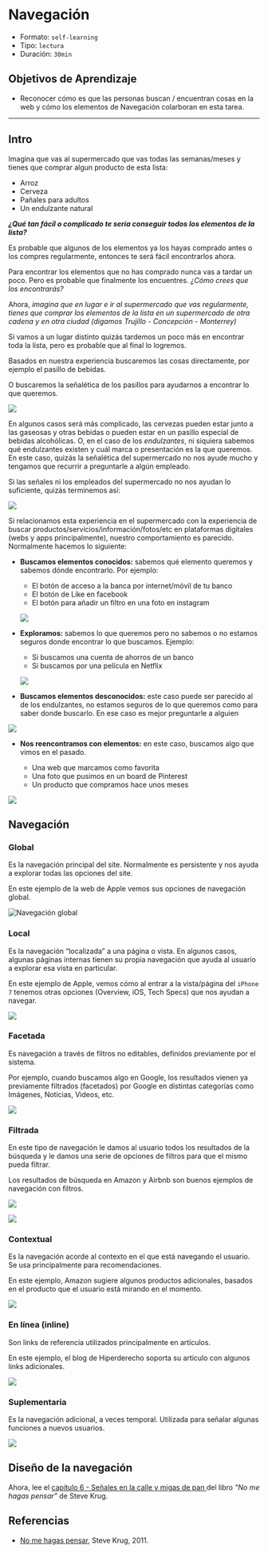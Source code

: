 # Navegación
- Formato: `self-learning`
- Tipo: `lectura`
- Duración: `30min`

## Objetivos de Aprendizaje

- Reconocer cómo es que las personas buscan / encuentran cosas en la web y cómo los elementos de Navegación colarboran en esta tarea.

***

## Intro

Imagina que vas al supermercado que vas todas las semanas/meses y tienes que comprar algun producto de esta lista:


- Arroz
- Cerveza
- Pañales para adultos
- Un endulzante natural 

***¿Qué tan fácil o complicado te sería conseguir todos los elementos de la lista?***

Es probable que algunos de los elementos ya los hayas comprado antes o los compres regularmente, entonces te será fácil encontrarlos ahora.

Para encontrar los elementos que no has comprado nunca vas a tardar un poco. Pero es probable que finalmente los encuentres.  *¿Cómo crees que los encontrarás?*


Ahora, *imagina que en lugar e ir al supermercado que vas regularmente, tienes que comprar los elementos de la lista en un supermercado de otra cadena y en otra ciudad (digamos Trujillo - Concepción - Monterrey)*

Si vamos a un lugar distinto quizás tardemos un poco más en encontrar toda la lista, pero es probable que al final lo logremos. 

Basados en nuestra experiencia buscaremos las cosas directamente, por ejemplo el pasillo de bebidas. 

O buscaremos la señalética de los pasillos para ayudarnos a encontrar lo que queremos. 

![](http://img.christianexaminer.com/full/5105/target-under-fire-for-gender-neutral-signage.png)

En algunos casos será más complicado, las cervezas pueden estar junto a las gaseosas y otras bebidas o pueden estar en un pasillo especial de bebidas alcohólicas. O, en el caso de los *endulzantes*, ni siquiera sabemos qué endulzantes existen y cuál marca o presentación es la que queremos. En este caso, quizás la señalética del supermercado no nos ayude mucho y tengamos que recurrir a preguntarle a algún empleado. 

Si las señales ni los empleados del supermercado no nos ayudan lo suficiente, quizás terminemos así:

![](http://upload.wikimedia.org/wikipedia/commons/7/74/Planking_in_supermarket.jpg)

Si relacionamos esta experiencia en el supermercado con la experiencia de buscar productos/servicios/información/fotos/etc en plataformas digitales (webs y apps principalmente), nuestro comportamiento es parecido. Normalmente hacemos lo siguiente:

* **Buscamos elementos conocidos:** sabemos qué elemento queremos y sabemos dónde encontrarlo. Por ejemplo:
	* El botón de acceso a la banca por internet/móvil de tu banco
	* El botón de Like en facebook
	* El botón para añadir un filtro en una foto en instagram

	![](https://lh4.googleusercontent.com/Y4yNV-FOW8K2MFwCZ9dHLE2ECW_i3bJ8tz7-6QDmuE6mZmR4tmDSBExTpCAVswB9hLrCaQge-Pm8ZMo0NTpEUw6fqdMdYt5rQq0VLd3m3LvQxbhV3yLqaFgsSEMUxzpeMULndwzUTQA)
 	
* **Exploramos:** sabemos lo que queremos pero no sabemos o no estamos seguros donde encontrar lo que buscamos. Ejemplo:  
	* Si buscamos una cuenta de ahorros de un banco
	* Si buscamos por una película en Netflix

	![](https://lh6.googleusercontent.com/rGIccV19X6k6QicicJCyquZpOn6SbD6CqZZaU9oSLzrEcAM5DzlRk1f8zS2XHli51a__zBd8c4ZxNsSfieh5n7vf59Fx4iS5thK2T5mHltMkb86d44U6Y35qfM_SDDvmkHN6rccUcr8)

* **Buscamos elementos desconocidos:** este caso puede ser parecido al de los endulzantes, no estamos seguros de lo que queremos como para saber donde buscarlo. En ese caso es mejor preguntarle a alguien

![](https://lh3.googleusercontent.com/lryDFVjO96TzF9ifO1mlKQEZzcV6oWq6sTEUWDVEkpO7cmhZ9f_W_eEoTU8HzZfb8rYuF-IWejT0jVygNkskbYtTUoPO4oRvHYR4ewN7lyIQn-L8FbH4prdUSiiCq5F75MYFOa_D84M)

* **Nos reencontramos con elementos:**  en este caso, buscamos algo que vimos en el pasado. 

	* Una web que marcamos como favorita
	* Una foto que pusimos en un board de Pinterest
	* Un producto que compramos hace unos meses

![](https://lh3.googleusercontent.com/RMvQQPAKpQJ2-Zmvg5BbKogAgZC8PMQiWVYrKsIukxuMqlFGSZJYtOgyPmRV3hpK9jymUpA8tmYVDEPZkx3zFrO2pUSwBkhb-c7VUh0Ane2k7fbSpgYPaEEroL9OyGw2NHfF976f_qI)

## Navegación



### Global

Es la navegación principal del site. Normalmente es persistente y nos ayuda a explorar todas las opciones del site.

En este ejemplo de la web de Apple vemos sus opciones de navegación global.


![Navegación global](https://lh3.googleusercontent.com/PEtCNfg03TcN68uFgfKZbei0Kx95IsNnNl-JwjC9HYboD6yI5jI0vXnC0a_zscmUGFNLltjGDDsON-FKHBBCIyHbCOdEl0hxZP-8qBEnohaHuWwa-SMPtzrTZ5uiZzefh69e1dEg73U)

### Local

Es la navegación “localizada” a una página o vista. En algunos casos, algunas páginas internas tienen su propia navegación que ayuda al usuario a explorar esa vista en particular.

En este ejemplo de Apple, vemos cómo al entrar a la vista/página del `iPhone 7` tenemos otras opciones (Overview, iOS, Tech Specs) que nos ayudan a navegar. 

![](https://lh3.googleusercontent.com/SoV8klhQkKgT6AD1P_RFom9RLnImFceoPGcLFuLV9QCS0K6fEHcWbkawIQCj3bDyGe1BHQug9WbH9zAskgpXYhLNOJhJPr1-53utHYddAKTSxkYHUYfV9tLGU_al_bT1ye5cyAW6W8Y)

### Facetada

Es navegación a través de filtros no editables, definidos previamente por el sistema.

Por ejemplo, cuando buscamos algo en Google, los resultados vienen ya previamente filtrados (facetados) por Google en distintas categorías como Imágenes, Noticias, Videos, etc.

![](https://lh5.googleusercontent.com/L8MQaRXYtqaIToqN0gO5Qnht7iJxpkgd7IT9E0btZ4uznKgEuxFhql8iub7npge7lHIqyJdw065tEhL3f5MLZ_ex74ZhiucA8WWUijTW87n_lZlPXNbvdnjGUjm7SjojdBKH5vI6_to)

### Filtrada

En este tipo de navegación le damos al usuario todos los resultados de la búsqueda y le damos una serie de opciones de filtros para que el mismo pueda filtrar.

Los resultados de búsqueda en Amazon y Airbnb son buenos ejemplos de navegación con filtros.

![](https://lh6.googleusercontent.com/A9FHgFsnM2E5LTTbi4urX1Gl-VvnI3Q6OBNCwhk4AUzU2QyzmYcpLLy0rw-93OXQL4xU4zzhEusQDHKPGDcwbKb1f3PZVpd4F6EGrKzCt6wOpZOwvMVhBAa40xaNbF1ZTdvGj_rZ3z8)

![](https://lh4.googleusercontent.com/MCGLpgiwxa1r3gDYniOWzzK5icKI-3zL51ZQ4O7D-S1DsRpfMmEA-dDnmTsuqKVtZ3yaC67kJflHkIw3uz1wVIIawYNiCSuntS2dXVQfFKBNkvnuD20AriNi0bTM7rzSFc9UyXzzH98)

### Contextual

Es la navegación acorde al contexto en el que está navegando el usuario. Se usa principalmente para recomendaciones.

En este ejemplo, Amazon sugiere algunos productos adicionales, basados en el producto que el usuario está mirando en el momento.

![](https://lh5.googleusercontent.com/i8LM6UR77C5HFRUbE_d2JVulbq90Lse_OtBSmzSG-Tz7qieY5VzgBqIgYUWIM-Qaa-EDwn4jKWUbDvLrEREk96e7uUkO1EfYYKvEe4k1CB7hE9T4SY_Mf3de5T_mn_sJYXV_cAwfnac)

### En línea (inline)

Son links de referencia utilizados principalmente en artículos.

En este ejemplo, el blog de Hiperderecho soporta su artículo con algunos links adicionales.

![](https://lh5.googleusercontent.com/Xs2IiBtK0B7BDn-fT32CcO8prnPlgRzk2oE4Ag4UIHrdNDjhmgfaYdqo8gY9yHOe4rYnbkBBHgvw5_S6jK8PzqzzznvrG68FG7FLuSFB6b8fF5oUQG5XIUaFI5UPACi_ilRFBoz6zQI)

### Suplementaria 

Es la navegación adicional, a veces temporal. Utilizada para señalar algunas funciones a nuevos usuarios.

![](https://lh5.googleusercontent.com/c43VKCJNJB4NnRkuSTEb9ecx33o9IjXq5DxRUgXr3BlLiahCp7LRRjI9xnZBA1E7IlgKWe_8oR_7_hXjR5m73YRiyCh3UaevKJIfozPwyY6ql9GnnlF8GHO0tIMUJGBkCvIDxI2NaWY)


## Diseño de la navegación

Ahora, lee el [capítulo 6 - Señales en la calle y migas de pan ](https://drive.google.com/open?id=0B0NdG2VNCDPzcU5qMG5SWnBpeEE) del libro *"No me hagas pensar"* de Steve Krug.


## Referencias

* [No me hagas pensar](https://www.amazon.com/Dont-Make-Think-Revisited-Usability/dp/0321965515), Steve Krug, 2011.

